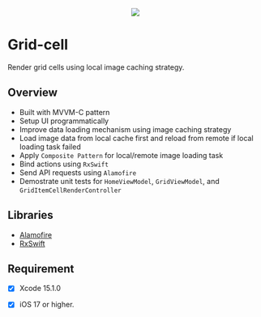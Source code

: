 
<p align="center">
    <img src="https://img.shields.io/badge/platform-iOS-lightgray">
</p>

# Grid-cell

Render grid cells using local image caching strategy.


## Overview

- Built with MVVM-C pattern
- Setup UI programmatically
- Improve data loading mechanism using image caching strategy
- Load image data from local cache first and reload from remote if local loading task failed
- Apply `Composite Pattern` for local/remote image loading task
- Bind actions using `RxSwift`
- Send API requests using `Alamofire`
- Demostrate unit tests for `HomeViewModel`, `GridViewModel`, and `GridItemCellRenderController`


## Libraries
- [Alamofire](https://github.com/Alamofire/Alamofire)
- [RxSwift](https://github.com/ReactiveX/RxSwift/tree/main)


## Requirement

- [x] Xcode 15.1.0
- [x] iOS 17 or higher.

